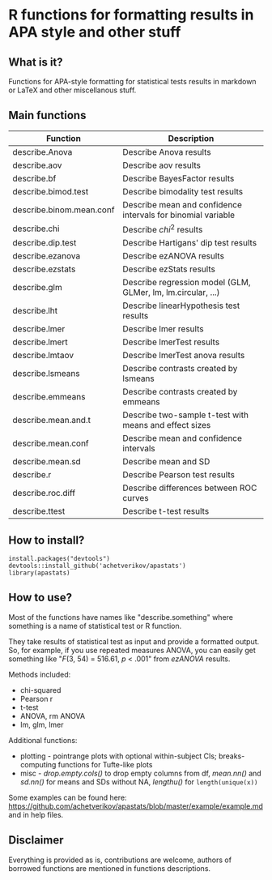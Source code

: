 # R functions for formatting results in APA style and other stuff

## What is it?

Functions for APA-style formatting for statistical tests results in markdown or LaTeX and other miscellanous stuff.

## Main functions
|Function|Description|
|--- | ---|
| describe.Anova | Describe Anova results|
| describe.aov | Describe aov results|
| describe.bf | Describe BayesFactor results|
| describe.bimod.test | Describe bimodality test results|
| describe.binom.mean.conf | Describe mean and confidence intervals for binomial variable|
| describe.chi | Describe $chi^2$ results|
| describe.dip.test | Describe Hartigans' dip test results|
| describe.ezanova | Describe ezANOVA results|
| describe.ezstats | Describe ezStats results|
| describe.glm | Describe regression model (GLM, GLMer, lm, lm.circular, ...)|
| describe.lht | Describe linearHypothesis test results|
| describe.lmer | Describe lmer results|
| describe.lmert | Describe lmerTest results|
| describe.lmtaov | Describe lmerTest anova results|
| describe.lsmeans | Describe contrasts created by lsmeans|
| describe.emmeans | Describe contrasts created by emmeans|
| describe.mean.and.t | Describe two-sample t-test with means and effect sizes|
| describe.mean.conf | Describe mean and confidence intervals|
| describe.mean.sd | Describe mean and SD|
| describe.r | Describe Pearson test results|
| describe.roc.diff | Describe differences between ROC curves|
| describe.ttest | Describe t-test results|



## How to install?

```
install.packages("devtools")
devtools::install_github('achetverikov/apastats')
library(apastats)
```

## How to use?

Most of the functions have names like "describe.something" where something is a name of statistical test or R function.

They take results of statistical test as input and provide a formatted output. So, for example, if you use repeated measures ANOVA, you can easily get something like "_F_(3, 54) = 516.61, _p_ < .001" from _ezANOVA_ results.

Methods included:
- chi-squared
- Pearson r
- t-test
- ANOVA, rm ANOVA
- lm, glm, lmer

Additional functions:
- plotting - pointrange plots with optional within-subject CIs; breaks-computing functions for Tufte-like plots
- misc - _drop.empty.cols()_ to drop empty columns from df, _mean.nn()_ and _sd.nn()_ for means and SDs without NA, _lengthu()_ for `length(unique(x))`

Some examples can be found here: https://github.com/achetverikov/apastats/blob/master/example/example.md and in help files.

## Disclaimer

Everything is provided as is, contributions are welcome, authors of borrowed functions are mentioned in functions descriptions.
